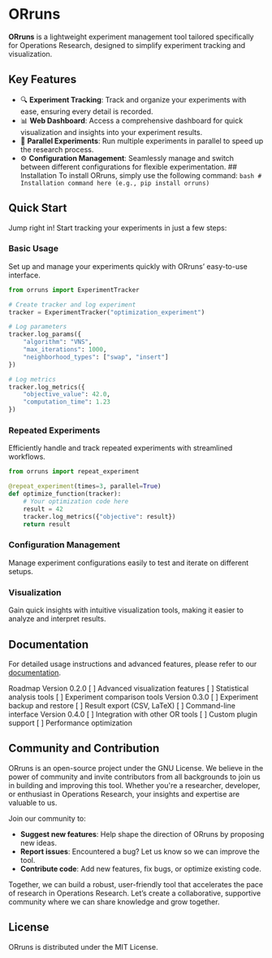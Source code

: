 # ORruns 
 **ORruns** is a lightweight experiment management tool tailored specifically for Operations Research, designed to simplify experiment tracking and visualization.  
 ## Key Features 
 - 🔍 **Experiment Tracking**: Track and organize your experiments with ease, ensuring every detail is recorded.
 - 📊 **Web Dashboard**: Access a comprehensive dashboard for quick visualization and insights into your experiment results. 
 - 🔄 **Parallel Experiments**: Run multiple experiments in parallel to speed up the research process. 
 - ⚙️ **Configuration Management**: Seamlessly manage and switch between different configurations for flexible experimentation.  ## Installation To install ORruns, simply use the following command: 
 ```bash # Installation command here (e.g., pip install orruns) ```

## Quick Start

Jump right in! Start tracking your experiments in just a few steps:

### Basic Usage

Set up and manage your experiments quickly with ORruns’ easy-to-use interface.
```python
from orruns import ExperimentTracker

# Create tracker and log experiment
tracker = ExperimentTracker("optimization_experiment")

# Log parameters
tracker.log_params({
    "algorithm": "VNS",
    "max_iterations": 1000,
    "neighborhood_types": ["swap", "insert"]
})

# Log metrics
tracker.log_metrics({
    "objective_value": 42.0,
    "computation_time": 1.23
})
```
### Repeated Experiments

Efficiently handle and track repeated experiments with streamlined workflows.

```python
from orruns import repeat_experiment

@repeat_experiment(times=3, parallel=True)
def optimize_function(tracker):
    # Your optimization code here
    result = 42
    tracker.log_metrics({"objective": result})
    return result
```

### Configuration Management

Manage experiment configurations easily to test and iterate on different setups.

### Visualization

Gain quick insights with intuitive visualization tools, making it easier to analyze and interpret results.

## Documentation

For detailed usage instructions and advanced features, please refer to our [documentation](#).

Roadmap
Version 0.2.0
[ ] Advanced visualization features
[ ] Statistical analysis tools
[ ] Experiment comparison tools
Version 0.3.0
[ ] Experiment backup and restore
[ ] Result export (CSV, LaTeX)
[ ] Command-line interface
Version 0.4.0
[ ] Integration with other OR tools
[ ] Custom plugin support
[ ] Performance optimization
## Community and Contribution

ORruns is an open-source project under the GNU License. We believe in the power of community and invite contributors from all backgrounds to join us in building and improving this tool. Whether you're a researcher, developer, or enthusiast in Operations Research, your insights and expertise are valuable to us.

Join our community to:

- **Suggest new features**: Help shape the direction of ORruns by proposing new ideas.
- **Report issues**: Encountered a bug? Let us know so we can improve the tool.
- **Contribute code**: Add new features, fix bugs, or optimize existing code.

Together, we can build a robust, user-friendly tool that accelerates the pace of research in Operations Research. Let’s create a collaborative, supportive community where we can share knowledge and grow together.

## License

ORruns is distributed under the MIT License.